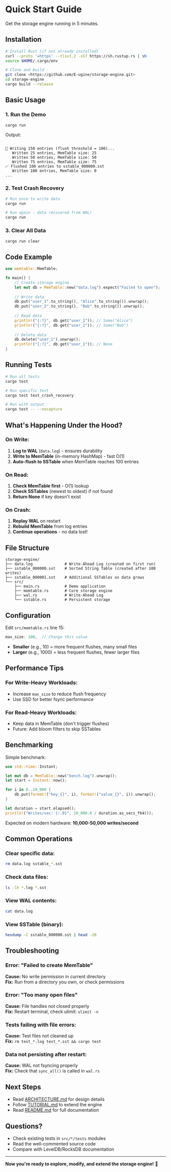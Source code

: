 # Quick Start Guide

Get the storage engine running in 5 minutes.

## Installation
```bash
# Install Rust (if not already installed)
curl --proto '=https' --tlsv1.2 -sSf https://sh.rustup.rs | sh
source $HOME/.cargo/env

# Clone and build
git clone <https://github.com/E-ugine/storage-engine.git>
cd storage-engine
cargo build --release
```

## Basic Usage

### 1. Run the Demo
```bash
cargo run
```

Output:
```

📝 Writing 150 entries (flush threshold = 100)...
   Written 25 entries, MemTable size: 25
   Written 50 entries, MemTable size: 50
   Written 75 entries, MemTable size: 75
✅ Flushed 100 entries to sstable_000000.sst
   Written 100 entries, MemTable size: 0
...
```

### 2. Test Crash Recovery
```bash
# Run once to write data
cargo run

# Run again - data recovered from WAL!
cargo run
```

### 3. Clear All Data
```bash
cargo run clear
```

## Code Example
```rust
use memtable::MemTable;

fn main() {
    // Create storage engine
    let mut db = MemTable::new("data.log").expect("Failed to open");
    
    // Write data
    db.put("user_1".to_string(), "Alice".to_string()).unwrap();
    db.put("user_2".to_string(), "Bob".to_string()).unwrap();
    
    // Read data
    println!("{:?}", db.get("user_1")); // Some("Alice")
    println!("{:?}", db.get("user_2")); // Some("Bob")
    
    // Delete data
    db.delete("user_1").unwrap();
    println!("{:?}", db.get("user_1")); // None
}
```

## Running Tests
```bash
# Run all tests
cargo test

# Run specific test
cargo test test_crash_recovery

# Run with output
cargo test -- --nocapture
```

## What's Happening Under the Hood?

### On Write:
1. **Log to WAL** (`data.log`) - ensures durability
2. **Write to MemTable** (in-memory HashMap) - fast O(1)
3. **Auto-flush to SSTable** when MemTable reaches 100 entries

### On Read:
1. **Check MemTable first** - O(1) lookup
2. **Check SSTables** (newest to oldest) if not found
3. **Return None** if key doesn't exist

### On Crash:
1. **Replay WAL** on restart
2. **Rebuild MemTable** from log entries
3. **Continue operations** - no data lost!

## File Structure
```
storage-engine/
├── data.log              # Write-Ahead Log (created on first run)
├── sstable_000000.sst    # Sorted String Table (created after 100 writes)
├── sstable_000001.sst    # Additional SSTables as data grows
└── src/
    ├── main.rs           # Demo application
    ├── memtable.rs       # Core storage engine
    ├── wal.rs            # Write-Ahead Log
    └── sstable.rs        # Persistent storage
```

## Configuration

Edit `src/memtable.rs` line 15:
```rust
max_size: 100,  // Change this value
```

- **Smaller** (e.g., 10) = more frequent flushes, many small files
- **Larger** (e.g., 1000) = less frequent flushes, fewer larger files

## Performance Tips

### For Write-Heavy Workloads:
- Increase `max_size` to reduce flush frequency
- Use SSD for better fsync performance

### For Read-Heavy Workloads:
- Keep data in MemTable (don't trigger flushes)
- Future: Add bloom filters to skip SSTables

## Benchmarking

Simple benchmark:
```rust
use std::time::Instant;

let mut db = MemTable::new("bench.log").unwrap();
let start = Instant::now();

for i in 0..10_000 {
    db.put(format!("key_{}", i), format!("value_{}", i)).unwrap();
}

let duration = start.elapsed();
println!("Writes/sec: {:.0}", 10_000.0 / duration.as_secs_f64());
```

Expected on modern hardware: **10,000-50,000 writes/second**

## Common Operations

### Clear specific data:
```bash
rm data.log sstable_*.sst
```

### Check data files:
```bash
ls -lh *.log *.sst
```

### View WAL contents:
```bash
cat data.log
```

### View SSTable (binary):
```bash
hexdump -C sstable_000000.sst | head -20
```

## Troubleshooting

### Error: "Failed to create MemTable"
**Cause:** No write permission in current directory  
**Fix:** Run from a directory you own, or check permissions

### Error: "Too many open files"
**Cause:** File handles not closed properly  
**Fix:** Restart terminal, check ulimit: `ulimit -n`

### Tests failing with file errors:
**Cause:** Test files not cleaned up  
**Fix:** `rm test_*.log test_*.sst && cargo test`

### Data not persisting after restart:
**Cause:** WAL not fsyncing properly  
**Fix:** Check that `sync_all()` is called in `wal.rs`

## Next Steps

- Read [ARCHITECTURE.md](ARCHITECTURE.md) for design details
- Follow [TUTORIAL.md](TUTORIAL.md) to extend the engine
- Read [README.md](README.md) for full documentation

## Questions?

- Check existing tests in `src/*/tests` modules
- Read the well-commented source code
- Compare with LevelDB/RocksDB documentation

---

**Now you're ready to explore, modify, and extend the storage engine!** 🚀